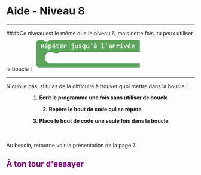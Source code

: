 # Aide - Niveau 8

---

####Ce niveau est le même que le niveau 6, mais cette fois, tu peux utiliser la boucle !
![Avancer][Forward]

---

N'oublie pas, si tu as de la difficulté à trouver quoi mettre dans la boucle :
<ol>
    <li style="margin-right: 5%;list-style-position: inside;text-align: center;font-weight: bold">Écrit le programme une fois sans utiliser de boucle</p></li>
    <li style="margin-right: 14.35%;list-style-position: inside;text-align: center;font-weight: bold">Repère le bout de code qui se répète</p></li>
    <li style="margin-right: 4.75%;list-style-position: inside;text-align: center;font-weight: bold">Place le bout de code une seule fois dans la boucle</p></li>
</ol>
<br><br>
Au besoin, retourne voir la présentation de la page 7.


## <span style="color: #800080">À ton tour d'essayer</span>
[Forward]: img/bloc_jusqua_fin.png